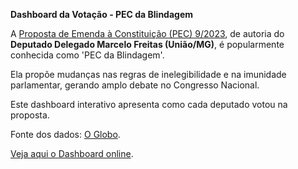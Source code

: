 **Dashboard da Votação - PEC da Blindagem**

A [Proposta de Emenda à Constituição (PEC) 9/2023](https://www.camara.leg.br/proposicoesWeb/fichadetramitacao?idProposicao=2352476 "Proposta de Emenda à Constituição (PEC) 9/2023"), de autoria do **Deputado Delegado Marcelo Freitas (União/MG)**, é popularmente conhecida como 'PEC da Blindagem'.

Ela propõe mudanças nas regras de inelegibilidade e na imunidade parlamentar, gerando amplo debate no Congresso Nacional.

Este dashboard interativo apresenta como cada deputado votou na proposta.

Fonte dos dados: [O Globo](https://web.archive.org/web/20250920223427/https://oglobo.globo.com/politica/noticia/2025/09/17/quem-votou-a-favor-da-pec-da-blindagem-veja-lista-completa-por-deputado-e-partido.ghtml "O Globo").

[Veja aqui o Dashboard online](https://silvairsoares.github.io/pec_blindagem/ "Veja aqui o Dashboard online").
